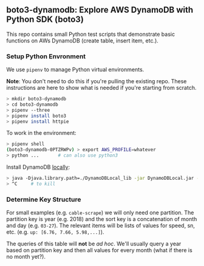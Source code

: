 ## boto3-dynamodb: Explore AWS DynamoDB with Python SDK (boto3)

This repo contains small Python test scripts that demonstrate basic functions
on AWs DynamoDB (create table, insert item, etc.).

### Setup Python Envronment

We use `pipenv` to manage Python virtual environments.

**Note**: You don't need to do this if you're pulling the existing repo. These
  instructions are here to show what is needed if you're starting from scratch.

```sh
> mkdir boto3-dynamodb
> cd boto3-dynamodb
> pipenv --three
> pipenv install boto3
> pipenv install httpie
```

To work in the environment:
```sh
> pipenv shell
(boto3-dynamodb-0PTZRWPv) > export AWS_PROFILE=whatever
> python ...       # can also use python3
```

Install DynamoDB
[locally](https://docs.aws.amazon.com/amazondynamodb/latest/developerguide/DynamoDBLocal.html):

```sh
> java -Djava.library.path=./DynamoDBLocal_lib -jar DynamoDBLocal.jar -sharedDb
> ^C     # to kill
```

### Determine Key Structure

For small examples (e.g. `cable-scrape`) we will only need one partition. The
partition key is year (e.g. 2018) and the sort key is a concatenation of month
and day (e.g. `03-27`). The relevant items will be lists of values for speed,
sn, etc. (e.g. `up: [6.76, 7.66, 5.98,...]`).

The queries of this table will **not** be *ad hoc*. We'll usually query a year
based on partition key and then all values for every month (what if there is no
month yet?).



